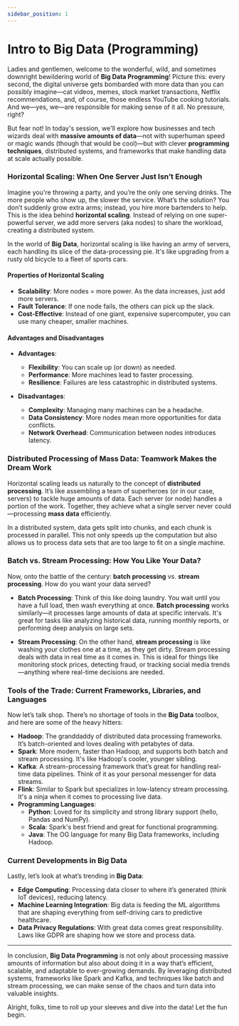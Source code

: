 ```yaml
---
sidebar_position: 1
---
```


# Intro to Big Data (Programming)

Ladies and gentlemen, welcome to the wonderful, wild, and sometimes downright bewildering world of **Big Data Programming**! Picture this: every second, the digital universe gets bombarded with more data than you can possibly imagine—cat videos, memes, stock market transactions, Netflix recommendations, and, of course, those endless YouTube cooking tutorials. And we—yes, we—are responsible for making sense of it all. No pressure, right?

But fear not! In today's session, we'll explore how businesses and tech wizards deal with **massive amounts of data**—not with superhuman speed or magic wands (though that would be cool)—but with clever **programming techniques**, distributed systems, and frameworks that make handling data at scale actually possible.

### Horizontal Scaling: When One Server Just Isn’t Enough

Imagine you're throwing a party, and you’re the only one serving drinks. The more people who show up, the slower the service. What’s the solution? You don’t suddenly grow extra arms; instead, you hire more bartenders to help. This is the idea behind **horizontal scaling**. Instead of relying on one super-powerful server, we add more servers (aka nodes) to share the workload, creating a distributed system.

In the world of **Big Data**, horizontal scaling is like having an army of servers, each handling its slice of the data-processing pie. It's like upgrading from a rusty old bicycle to a fleet of sports cars.

#### Properties of Horizontal Scaling
- **Scalability**: More nodes = more power. As the data increases, just add more servers.
- **Fault Tolerance**: If one node fails, the others can pick up the slack.
- **Cost-Effective**: Instead of one giant, expensive supercomputer, you can use many cheaper, smaller machines.

#### Advantages and Disadvantages
- **Advantages**:
  - **Flexibility**: You can scale up (or down) as needed.
  - **Performance**: More machines lead to faster processing.
  - **Resilience**: Failures are less catastrophic in distributed systems.
  
- **Disadvantages**:
  - **Complexity**: Managing many machines can be a headache.
  - **Data Consistency**: More nodes mean more opportunities for data conflicts.
  - **Network Overhead**: Communication between nodes introduces latency.

### Distributed Processing of Mass Data: Teamwork Makes the Dream Work

Horizontal scaling leads us naturally to the concept of **distributed processing**. It’s like assembling a team of superheroes (or in our case, servers) to tackle huge amounts of data. Each server (or node) handles a portion of the work. Together, they achieve what a single server never could—processing **mass data** efficiently.

In a distributed system, data gets split into chunks, and each chunk is processed in parallel. This not only speeds up the computation but also allows us to process data sets that are too large to fit on a single machine. 

### Batch vs. Stream Processing: How You Like Your Data?

Now, onto the battle of the century: **batch processing** vs. **stream processing**. How do you want your data served?

- **Batch Processing**: Think of this like doing laundry. You wait until you have a full load, then wash everything at once. **Batch processing** works similarly—it processes large amounts of data at specific intervals. It's great for tasks like analyzing historical data, running monthly reports, or performing deep analysis on large sets.

- **Stream Processing**: On the other hand, **stream processing** is like washing your clothes one at a time, as they get dirty. Stream processing deals with data in real time as it comes in. This is ideal for things like monitoring stock prices, detecting fraud, or tracking social media trends—anything where real-time decisions are needed.

### Tools of the Trade: Current Frameworks, Libraries, and Languages

Now let’s talk shop. There’s no shortage of tools in the **Big Data** toolbox, and here are some of the heavy hitters:

- **Hadoop**: The granddaddy of distributed data processing frameworks. It’s batch-oriented and loves dealing with petabytes of data.
- **Spark**: More modern, faster than Hadoop, and supports both batch and stream processing. It's like Hadoop's cooler, younger sibling.
- **Kafka**: A stream-processing framework that’s great for handling real-time data pipelines. Think of it as your personal messenger for data streams.
- **Flink**: Similar to Spark but specializes in low-latency stream processing. It's a ninja when it comes to processing live data.
- **Programming Languages**:
  - **Python**: Loved for its simplicity and strong library support (hello, Pandas and NumPy).
  - **Scala**: Spark's best friend and great for functional programming.
  - **Java**: The OG language for many Big Data frameworks, including Hadoop.

### Current Developments in Big Data

Lastly, let’s look at what’s trending in **Big Data**:

- **Edge Computing**: Processing data closer to where it’s generated (think IoT devices), reducing latency.
- **Machine Learning Integration**: Big data is feeding the ML algorithms that are shaping everything from self-driving cars to predictive healthcare.
- **Data Privacy Regulations**: With great data comes great responsibility. Laws like GDPR are shaping how we store and process data.

---

In conclusion, **Big Data Programming** is not only about processing massive amounts of information but also about doing it in a way that’s efficient, scalable, and adaptable to ever-growing demands. By leveraging distributed systems, frameworks like Spark and Kafka, and techniques like batch and stream processing, we can make sense of the chaos and turn data into valuable insights.

Alright, folks, time to roll up your sleeves and dive into the data! Let the fun begin.